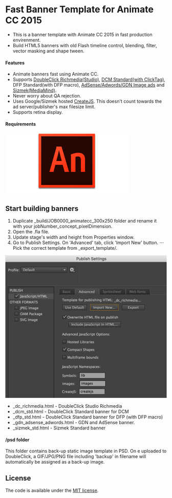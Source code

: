 Fast Banner Template for Animate CC 2015
=======================



* This is a banner template with Animate CC 2015 in fast production envirenment.
* Build HTML5 banners with old Flash timeline control, blending, filter, vector masking and shape tween.

#### Features

* Animate banners fast using Animate CC.
* Supports [DoubleClick Richmedia(Studio)](https://support.google.com/richmedia/answer/2672545), [DCM Standard(with ClickTag)](https://support.google.com/richmedia/answer/6279525?hl=en), DFP Standard(with DFP macro), [AdSense/Adwords/GDN Image ads](https://support.google.com/adwordspolicy/answer/176108?hl=en-AU) and [Sizmek(MediaMind)](https://www.sizmek.com/html5-guides/).
* Never worry about QA rejection.
* Uses Google/Sizmek hosted [CreateJS](http://www.createjs.com/). This doesn't count towards the ad server/publisher's max filesize limit.
* Supports retina display.

#### Requirements

[![Adobe Animate CC](etc/animatecc.png)](http://www.adobe.com/au/products/animate.html)


Start building banners
---------------------------------------
1. Duplicate _build/JOB0000_animatecc_300x250 folder and rename it with your jobNumber_concept_pixelDimension.
2. Open the .fla file. 
3. Update stage's width and height from Properties window.
4. Go to Publish Settings. On 'Advanced' tab, click 'Import New' button.
⋅⋅⋅ Pick the correct template from _export_template/.

![Animate CC](etc/animatecc_publish.png)

* _dc_richmedia.html - DoubleClick Studio Richmedia
* _dcm_std.html - DoubleClick Standard banner for DCM
* _dfp_std.html - DoubleClick Standard banner for DFP (with DFP macro)
* _gdn_adsense_adwords.html - GDN and AdSense banner.
* _sizmek_std.html - Sizmek Standard banner


#### /psd folder
This folder contains back-up static image template in PSD. 
On e uploaded to DoubleClick, a GIF/JPG/PNG file including 'backup' in filename will automatically be assigned as a back-up image.


License
---------------------------------------

The code is available under the [MIT license](LICENSE.md).

